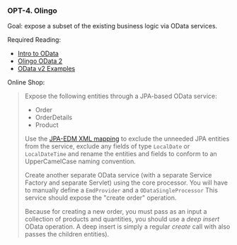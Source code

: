 ### OPT-4. Olingo

Goal: expose a subset of the existing business logic via OData services.

Required Reading:

- [Intro to OData](./documents/intro-to-odata.pdf)
- [Olingo OData 2](https://olingo.apache.org/doc/odata2/index.html)
- [OData v2 Examples](./examples/odata)

Online Shop:

> Expose the following entities through a JPA-based OData service:
>
> - Order
> - OrderDetails
> - Product
>
> Use the [JPA-EDM XML mapping](https://olingo.apache.org/doc/odata2/tutorials/jparedefinemetadata.html) to exclude the unneeded JPA entities from the service, exclude any fields of type `LocalDate` or `LocalDateTime` and rename the entities and fields to conform to an UpperCamelCase naming convention.
>
> Create another separate OData service (with a separate Service Factory and separate Servlet) using the core processor. You will have to manually define a `EmdProvider` and a `ODataSingleProcessor` This service should expose the "create order" operation.
>
> Because for creating a new order, you must pass as an input a collection of products and quantities, you should use a *deep insert* OData operation. A deep insert is simply a regular *create* call with also passes the children entities).

